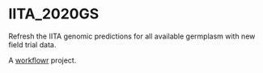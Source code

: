 # IITA_2020GS

Refresh the IITA genomic predictions for all available germplasm with new field trial data.


A [workflowr][] project.

[workflowr]: https://github.com/jdblischak/workflowr
